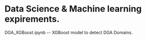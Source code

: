 # Data Science & Machine learning expirements.

DGA_XGBoost.ipynb -- XGBoost model to detect DGA Domains.

